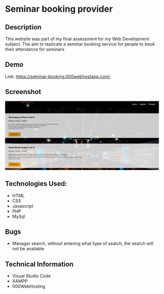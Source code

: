 
# Seminar booking provider

## Description
This website was part of my final assessment for my Web Development subject. The aim to replicate a seminar booking service for people to book their attendance for seminars


## Demo
Link: https://seminar-booking.000webhostapp.com/ &nbsp;

## Screenshot
<img src="https://github.com/360Appz/Programming/blob/main/Web-Development/Final%20Assessment/Images/Capture1.PNG"/>

## Technologies Used:
* HTML
* CSS
* Javascript
* PHP
* MySql


## Bugs
* Manager search, without entering what type of seatch, the search will not be available


## Technical Information
* Visual Studio Code
* XAMPP
* 000WebHosting
